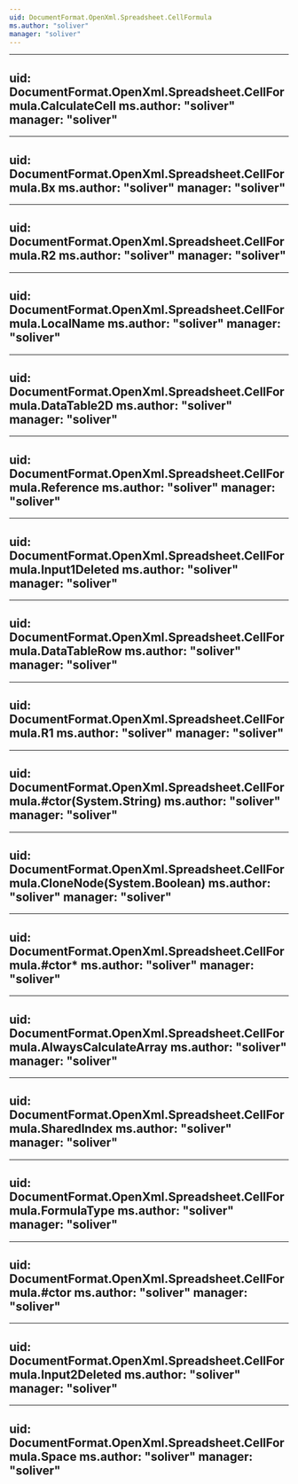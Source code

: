 ```yaml
---
uid: DocumentFormat.OpenXml.Spreadsheet.CellFormula
ms.author: "soliver"
manager: "soliver"
---
```


---
uid: DocumentFormat.OpenXml.Spreadsheet.CellFormula.CalculateCell
ms.author: "soliver"
manager: "soliver"
---

---
uid: DocumentFormat.OpenXml.Spreadsheet.CellFormula.Bx
ms.author: "soliver"
manager: "soliver"
---

---
uid: DocumentFormat.OpenXml.Spreadsheet.CellFormula.R2
ms.author: "soliver"
manager: "soliver"
---

---
uid: DocumentFormat.OpenXml.Spreadsheet.CellFormula.LocalName
ms.author: "soliver"
manager: "soliver"
---

---
uid: DocumentFormat.OpenXml.Spreadsheet.CellFormula.DataTable2D
ms.author: "soliver"
manager: "soliver"
---

---
uid: DocumentFormat.OpenXml.Spreadsheet.CellFormula.Reference
ms.author: "soliver"
manager: "soliver"
---

---
uid: DocumentFormat.OpenXml.Spreadsheet.CellFormula.Input1Deleted
ms.author: "soliver"
manager: "soliver"
---

---
uid: DocumentFormat.OpenXml.Spreadsheet.CellFormula.DataTableRow
ms.author: "soliver"
manager: "soliver"
---

---
uid: DocumentFormat.OpenXml.Spreadsheet.CellFormula.R1
ms.author: "soliver"
manager: "soliver"
---

---
uid: DocumentFormat.OpenXml.Spreadsheet.CellFormula.#ctor(System.String)
ms.author: "soliver"
manager: "soliver"
---

---
uid: DocumentFormat.OpenXml.Spreadsheet.CellFormula.CloneNode(System.Boolean)
ms.author: "soliver"
manager: "soliver"
---

---
uid: DocumentFormat.OpenXml.Spreadsheet.CellFormula.#ctor*
ms.author: "soliver"
manager: "soliver"
---

---
uid: DocumentFormat.OpenXml.Spreadsheet.CellFormula.AlwaysCalculateArray
ms.author: "soliver"
manager: "soliver"
---

---
uid: DocumentFormat.OpenXml.Spreadsheet.CellFormula.SharedIndex
ms.author: "soliver"
manager: "soliver"
---

---
uid: DocumentFormat.OpenXml.Spreadsheet.CellFormula.FormulaType
ms.author: "soliver"
manager: "soliver"
---

---
uid: DocumentFormat.OpenXml.Spreadsheet.CellFormula.#ctor
ms.author: "soliver"
manager: "soliver"
---

---
uid: DocumentFormat.OpenXml.Spreadsheet.CellFormula.Input2Deleted
ms.author: "soliver"
manager: "soliver"
---

---
uid: DocumentFormat.OpenXml.Spreadsheet.CellFormula.Space
ms.author: "soliver"
manager: "soliver"
---
